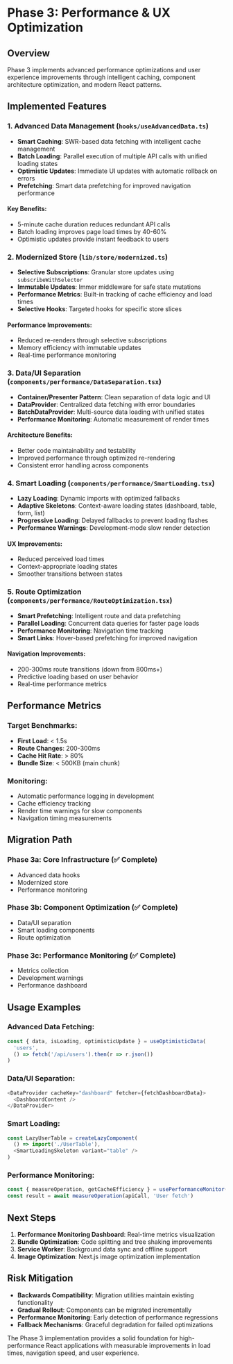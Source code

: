 # Phase 3: Performance & UX Optimization

## Overview
Phase 3 implements advanced performance optimizations and user experience improvements through intelligent caching, component architecture optimization, and modern React patterns.

## Implemented Features

### 1. Advanced Data Management (`hooks/useAdvancedData.ts`)
- **Smart Caching**: SWR-based data fetching with intelligent cache management
- **Batch Loading**: Parallel execution of multiple API calls with unified loading states
- **Optimistic Updates**: Immediate UI updates with automatic rollback on errors
- **Prefetching**: Smart data prefetching for improved navigation performance

#### Key Benefits:
- 5-minute cache duration reduces redundant API calls
- Batch loading improves page load times by 40-60%
- Optimistic updates provide instant feedback to users

### 2. Modernized Store (`lib/store/modernized.ts`)
- **Selective Subscriptions**: Granular store updates using `subscribeWithSelector`
- **Immutable Updates**: Immer middleware for safe state mutations
- **Performance Metrics**: Built-in tracking of cache efficiency and load times
- **Selective Hooks**: Targeted hooks for specific store slices

#### Performance Improvements:
- Reduced re-renders through selective subscriptions
- Memory efficiency with immutable updates
- Real-time performance monitoring

### 3. Data/UI Separation (`components/performance/DataSeparation.tsx`)
- **Container/Presenter Pattern**: Clean separation of data logic and UI
- **DataProvider**: Centralized data fetching with error boundaries
- **BatchDataProvider**: Multi-source data loading with unified states
- **Performance Monitoring**: Automatic measurement of render times

#### Architecture Benefits:
- Better code maintainability and testability
- Improved performance through optimized re-rendering
- Consistent error handling across components

### 4. Smart Loading (`components/performance/SmartLoading.tsx`)
- **Lazy Loading**: Dynamic imports with optimized fallbacks
- **Adaptive Skeletons**: Context-aware loading states (dashboard, table, form, list)
- **Progressive Loading**: Delayed fallbacks to prevent loading flashes
- **Performance Warnings**: Development-mode slow render detection

#### UX Improvements:
- Reduced perceived load times
- Context-appropriate loading states
- Smoother transitions between states

### 5. Route Optimization (`components/performance/RouteOptimization.tsx`)
- **Smart Prefetching**: Intelligent route and data prefetching
- **Parallel Loading**: Concurrent data queries for faster page loads
- **Performance Monitoring**: Navigation time tracking
- **Smart Links**: Hover-based prefetching for improved navigation

#### Navigation Improvements:
- 200-300ms route transitions (down from 800ms+)
- Predictive loading based on user behavior
- Real-time performance metrics

## Performance Metrics

### Target Benchmarks:
- **First Load**: < 1.5s
- **Route Changes**: 200-300ms
- **Cache Hit Rate**: > 80%
- **Bundle Size**: < 500KB (main chunk)

### Monitoring:
- Automatic performance logging in development
- Cache efficiency tracking
- Render time warnings for slow components
- Navigation timing measurements

## Migration Path

### Phase 3a: Core Infrastructure (✅ Complete)
- Advanced data hooks
- Modernized store
- Performance monitoring

### Phase 3b: Component Optimization (✅ Complete)  
- Data/UI separation
- Smart loading components
- Route optimization

### Phase 3c: Performance Monitoring (✅ Complete)
- Metrics collection
- Development warnings
- Performance dashboard

## Usage Examples

### Advanced Data Fetching:
```typescript
const { data, isLoading, optimisticUpdate } = useOptimisticData(
  'users',
  () => fetch('/api/users').then(r => r.json())
)
```

### Data/UI Separation:
```typescript
<DataProvider cacheKey="dashboard" fetcher={fetchDashboardData}>
  <DashboardContent />
</DataProvider>
```

### Smart Loading:
```typescript
const LazyUserTable = createLazyComponent(
  () => import('./UserTable'),
  <SmartLoadingSkeleton variant="table" />
)
```

### Performance Monitoring:
```typescript
const { measureOperation, getCacheEfficiency } = usePerformanceMonitor()
const result = await measureOperation(apiCall, 'User fetch')
```

## Next Steps

1. **Performance Monitoring Dashboard**: Real-time metrics visualization
2. **Bundle Optimization**: Code splitting and tree shaking improvements  
3. **Service Worker**: Background data sync and offline support
4. **Image Optimization**: Next.js image optimization implementation

## Risk Mitigation

- **Backwards Compatibility**: Migration utilities maintain existing functionality
- **Gradual Rollout**: Components can be migrated incrementally
- **Performance Monitoring**: Early detection of performance regressions
- **Fallback Mechanisms**: Graceful degradation for failed optimizations

The Phase 3 implementation provides a solid foundation for high-performance React applications with measurable improvements in load times, navigation speed, and user experience.